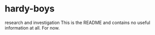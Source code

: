 # hardy-boys
research and investigation
This is the README and contains no useful information at all. For now.
